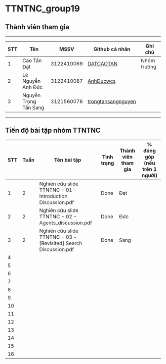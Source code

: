 # TTNTNC_group19
## Thành viên tham gia

---

| STT | Tên                   | MSSV        | Github cá nhân                          | Ghi chú      |
|-----|------------------------|-------------|-----------------------------------------|---------------|
| 1   | Cao Tấn Đạt            | 3122410069 | [DATCAOTAN](https://github.com/DATCAOTAN/TTNTNC_self)     | Nhóm trưởng   |
| 2   | Lê Nguyễn Anh Đức      | 3122410087  | [AnhDucwcs](https://github.com/AnhDucwcs)     |     |
| 3   | Nguyễn Trọng Tấn Sang  | 3121560076  | [trongtansangnguyen](https://github.com/trongtansangnguyen/sgu-advanced-ai)     |    |

---
## Tiến độ bài tập nhóm TTNTNC

| STT | Tuần | Tên bài tập                                                                 | Tình trạng | Thành viên tham gia | % đóng góp (nếu trên 1 người) |
|-----|------|-----------------------------------------------------------------------------|------------|---------------------|-------------------------------|
| 1   | 2    | Nghiên cứu slide TTNTNC - 01 - Introduction Discussion.pdf                  | Done       | Đạt                 |                               |
| 2   | 2    | Nghiên cứu slide TTNTNC - 02 - Agents_discussion.pdf                        | Done       | Đức                 |                               |
| 3   | 2    | Nghiên cứu slide TTNTNC - 03 - [Revisited] Search Discussion.pdf            | Done       | Sang                |                               |
| 4   |      |                                                                             |            |                     |                               |
| 5   |      |                                                                             |            |                     |                               |
| 6   |      |                                                                             |            |                     |                               |
| 7   |      |                                                                             |            |                     |                               |
| 8   |      |                                                                             |            |                     |                               |
| 9   |      |                                                                             |            |                     |                               |
| 10  |      |                                                                             |            |                     |                               |
| 11  |      |                                                                             |            |                     |                               |
| 12  |      |                                                                             |            |                     |                               |
| 13  |      |                                                                             |            |                     |                               |
| 14  |      |                                                                             |            |                     |                               |
| 15  |      |                                                                             |            |                     |                               |
| 16  |      |                                                                             |            |                     |                               |

